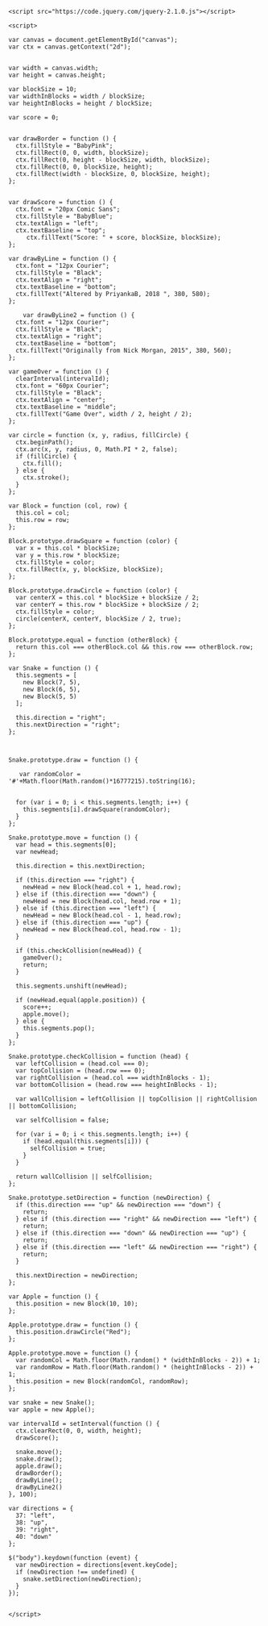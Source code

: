  <!DOCTYPE html>
<html>
<head>
    <title>Snake!</title>
</head>
<body>
    <canvas id="canvas" width="400" height="600"></canvas>

    <script src="https://code.jquery.com/jquery-2.1.0.js"></script>

    <script>
    
    var canvas = document.getElementById("canvas");
    var ctx = canvas.getContext("2d");


    var width = canvas.width;
    var height = canvas.height;

    var blockSize = 10;
    var widthInBlocks = width / blockSize;
    var heightInBlocks = height / blockSize;

    var score = 0;


    var drawBorder = function () {
      ctx.fillStyle = "BabyPink";
      ctx.fillRect(0, 0, width, blockSize);
      ctx.fillRect(0, height - blockSize, width, blockSize);
      ctx.fillRect(0, 0, blockSize, height);
      ctx.fillRect(width - blockSize, 0, blockSize, height);
    };

   
    var drawScore = function () {
      ctx.font = "20px Comic Sans";
      ctx.fillStyle = "BabyBlue";
      ctx.textAlign = "left";
      ctx.textBaseline = "top";
         ctx.fillText("Score: " + score, blockSize, blockSize);
    };

    var drawByLine = function () {
      ctx.font = "12px Courier";
      ctx.fillStyle = "Black";
      ctx.textAlign = "right";
      ctx.textBaseline = "bottom";
      ctx.fillText("Altered by PriyankaB, 2018 ", 380, 580);
    };

        var drawByLine2 = function () {
      ctx.font = "12px Courier";
      ctx.fillStyle = "Black";
      ctx.textAlign = "right";
      ctx.textBaseline = "bottom";
      ctx.fillText("Originally from Nick Morgan, 2015", 380, 560);
    };

    var gameOver = function () {
      clearInterval(intervalId);
      ctx.font = "60px Courier";
      ctx.fillStyle = "Black";
      ctx.textAlign = "center";
      ctx.textBaseline = "middle";
      ctx.fillText("Game Over", width / 2, height / 2);
    };

    var circle = function (x, y, radius, fillCircle) {
      ctx.beginPath();
      ctx.arc(x, y, radius, 0, Math.PI * 2, false);
      if (fillCircle) {
        ctx.fill();
      } else {
        ctx.stroke();
      }
    };
 
    var Block = function (col, row) {
      this.col = col;
      this.row = row;
    };

    Block.prototype.drawSquare = function (color) {
      var x = this.col * blockSize;
      var y = this.row * blockSize;
      ctx.fillStyle = color;
      ctx.fillRect(x, y, blockSize, blockSize);
    };

    Block.prototype.drawCircle = function (color) {
      var centerX = this.col * blockSize + blockSize / 2;
      var centerY = this.row * blockSize + blockSize / 2;
      ctx.fillStyle = color;
      circle(centerX, centerY, blockSize / 2, true);
    };

    Block.prototype.equal = function (otherBlock) {
      return this.col === otherBlock.col && this.row === otherBlock.row;
    };

    var Snake = function () {
      this.segments = [
        new Block(7, 5),
        new Block(6, 5),
        new Block(5, 5)
      ];

      this.direction = "right";
      this.nextDirection = "right";
    };



    Snake.prototype.draw = function () {

       var randomColor = '#'+Math.floor(Math.random()*16777215).toString(16);


      for (var i = 0; i < this.segments.length; i++) {
        this.segments[i].drawSquare(randomColor);
      }
    };

    Snake.prototype.move = function () {
      var head = this.segments[0];
      var newHead;

      this.direction = this.nextDirection;

      if (this.direction === "right") {
        newHead = new Block(head.col + 1, head.row);
      } else if (this.direction === "down") {
        newHead = new Block(head.col, head.row + 1);
      } else if (this.direction === "left") {
        newHead = new Block(head.col - 1, head.row);
      } else if (this.direction === "up") {
        newHead = new Block(head.col, head.row - 1);
      }

      if (this.checkCollision(newHead)) {
        gameOver();
        return;
      }

      this.segments.unshift(newHead);

      if (newHead.equal(apple.position)) {
        score++;
        apple.move();
      } else {
        this.segments.pop();
      }
    };

    Snake.prototype.checkCollision = function (head) {
      var leftCollision = (head.col === 0);
      var topCollision = (head.row === 0);
      var rightCollision = (head.col === widthInBlocks - 1);
      var bottomCollision = (head.row === heightInBlocks - 1);

      var wallCollision = leftCollision || topCollision || rightCollision || bottomCollision;

      var selfCollision = false;

      for (var i = 0; i < this.segments.length; i++) {
        if (head.equal(this.segments[i])) {
          selfCollision = true;
        }
      }

      return wallCollision || selfCollision;
    };

    Snake.prototype.setDirection = function (newDirection) {
      if (this.direction === "up" && newDirection === "down") {
        return;
      } else if (this.direction === "right" && newDirection === "left") {
        return;
      } else if (this.direction === "down" && newDirection === "up") {
        return;
      } else if (this.direction === "left" && newDirection === "right") {
        return;
      }

      this.nextDirection = newDirection;
    };

    var Apple = function () {
      this.position = new Block(10, 10);
    };

    Apple.prototype.draw = function () {
      this.position.drawCircle("Red");
    };

    Apple.prototype.move = function () {
      var randomCol = Math.floor(Math.random() * (widthInBlocks - 2)) + 1;
      var randomRow = Math.floor(Math.random() * (heightInBlocks - 2)) + 1;
      this.position = new Block(randomCol, randomRow);
    };

    var snake = new Snake();
    var apple = new Apple();

    var intervalId = setInterval(function () {
      ctx.clearRect(0, 0, width, height);
      drawScore();
      
      snake.move();
      snake.draw();
      apple.draw();
      drawBorder();
      drawByLine();
      drawByLine2()
    }, 100);

    var directions = {
      37: "left",
      38: "up",
      39: "right",
      40: "down"
    };

    $("body").keydown(function (event) {
      var newDirection = directions[event.keyCode];
      if (newDirection !== undefined) {
        snake.setDirection(newDirection);
      }
    });


    </script>
</body>
</html>
